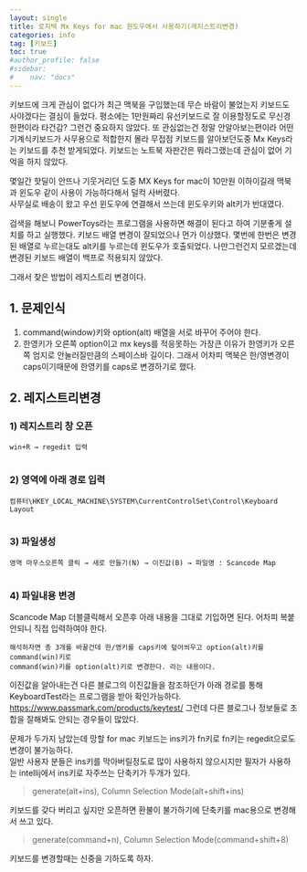 ```yaml
---
layout: single
title: 로지텍 Mx Keys for mac 윈도우에서 사용하기(레지스트리변경) 
categories: info
tag: [키보드]
toc: true
#author_profile: false
#sidebar:
#    nav: "docs"
---
```


키보드에 크게 관심이 없다가 최근 맥북을 구입했는데 무슨 바람이 불었는지 키보드도 사야겠다는 결심이 들었다. 
평소에는 1만원짜리 유선키보드로 잘 이용할정도로 무신경한편이라 타건감? 그런건 중요하지 않았다. 
또 관심없는건 정말 안알아보는편이라 어떤 기계식키보드가 사무용으로 적합한지 몰라 무접점 키보드를 알아보던도중 
Mx Keys라는 키보드를 추천 받게되었다. 키보드는 노트북 자판간은 뭐라그랬는데 관심이 없어 기억을 하지 않았다.  

몇일간 핫딜이 안뜨나 기웃거리던 도중 MX Keys for mac이 10만원 이하이길래 맥북과 윈도우 같이 사용이 가능하다해서 덜컥 사버렸다.  
사무실로 배송이 왔고 우선 윈도우에 연결해서 쓰는데 윈도우키와 alt키가 반대였다.

검색을 해보니 PowerToys라는 프로그램을 사용하면 해결이 된다고 하여 기분좋게 설치를 하고 실행했다. 키보드 배열 변경이 잘되었으나 먼가 이상했다.
몇번에 한번은 변경된 배열로 누르는대도 alt키를 누르는데 윈도우가 호출되었다. 
나만그런건지 모르겠는데 변경된 키보드 배열이 백프로 적용되지 않았다.

그래서 찾은 방법이 레지스트리 변경이다.

## 1. 문제인식
1) command(window)키와 option(alt) 배열을 서로 바꾸어 주어야 한다.  
2) 한영키가 오른쪽 option이고 mx keys를 적응못하는 가장큰 이유가 한영키가 오른쪽 엄지로 안눌러질만큼의 스페이스바 길이다. 그래서 어차피 맥북은 한/영변경이 caps이기때문에 한영키를 caps로 변경하기로 했다.

## 2. 레지스트리변경
### 1) 레지스트리 창 오픈
```
win+R → regedit 입력
```  
<img src="/images/info/img.png" alt="">

### 2) 영역에 아래 경로 입력  
```
컴퓨터\HKEY_LOCAL_MACHINE\SYSTEM\CurrentControlSet\Control\Keyboard Layout
```
<img src="/images/info/img_1.png" alt="">

### 3) 파일생성
```
영역 마우스오른쪽 클릭 → 새로 만들기(N) → 이진값(B) → 파일명 : Scancode Map
```
<img src="/images/info/img_2.png" alt="">

### 4) 파일내용 변경
Scancode Map 더블클릭해서 오픈후 아래 내용을 그대로 기입하면 된다.
어차피 복붙 안되니 직접 입력하여야 한다.
<img src="/images/info/img_3.png" alt="">
```
해석하자면 총 3개를 바꿀건데 한/영키를 caps키에 덮어씌우고 option(alt)키를 command(win)키로
command(win)키를 option(alt)키로 변경한다. 라는 내용이다.
```

이진값을 알아내는건 다른 블로그의 이진값들을 참조하던가 아래 경로를 통해 KeyboardTest라는 프로그램을 받아 확인가능하다.
https://www.passmark.com/products/keytest/
그런데 다른 블로그나 정보들로 조합을 잘해봐도 안되는 경우들이 많았다.

문제가 두가지 남았는데 망할 for mac 키보드는 ins키가 fn키로 fn키는 regedit으로도 변경이 불가능하다.  
일반 사용자 분들은 ins키를 막아버릴정도로 많이 사용하지 않으시지만 필자가 사용하는 intellij에서 ins키로 자주쓰는 단축키가 두개가 있다.
> generate(alt+ins), Column Selection Mode(alt+shift+ins)  

키보드를 갖다 버리고 싶지만 오픈하면 환불이 불가하기에 단축키를 mac용으로 변경해서 쓰고 있다.
> generate(command+n), Column Selection Mode(command+shift+8)

키보드를 변경할때는 신중을 기하도록 하자.